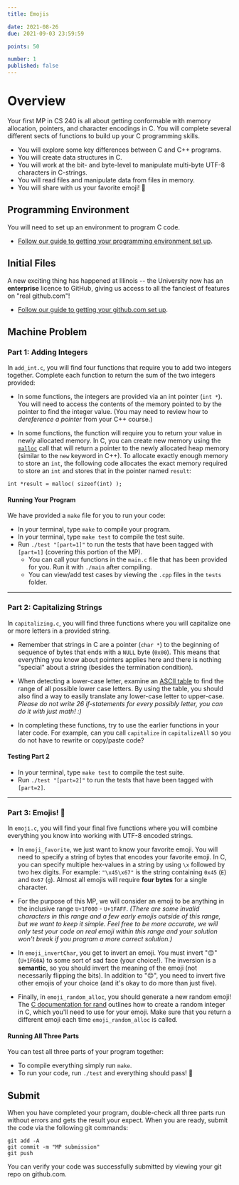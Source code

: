 ```yaml
---
title: Emojis

date: 2021-08-26
due: 2021-09-03 23:59:59

points: 50

number: 1
published: false
---
```


# Overview

Your first MP in CS 240 is all about getting conformable with memory allocation, pointers, and character encodings in C.  You will complete several different sects of functions to build up your C programming skills.

- You will explore some key differences between C and C++ programs.
- You will create data structures in C.
- You will work at the bit- and byte-level to manipulate multi-byte UTF-8 characters in C-strings.
- You will read files and manipulate data from files in memory.
- You will share with us your favorite emoji! 🎉


## Programming Environment

You will need to set up an environment to program C code.

- [Follow our guide to getting your programming environment set up]({{site.baseurl}}/notes/programming-environment/).


## Initial Files

A new exciting thing has happened at Illinois -- the University now has an **enterprise** licence to GitHub, giving us access to all the fanciest of features on "real github.com"!

- [Follow our guide to getting your github.com set up]({{site.baseurl}}/resources/git/).



## Machine Problem

### Part 1: Adding Integers

In `add_int.c`, you will find four functions that require you to add two integers together.  Complete each function to return the sum of the two integers provided:

- In some functions, the integers are provided via an int pointer (`int *`).  You will need to access the contents of the memory pointed to by the pointer to find the integer value.  (You may need to review how to *dereference a pointer* from your C++ course.)

- In some functions, the function will require you to return your value in newly allocated memory.  In C, you can create new memory using the [`malloc`](https://en.cppreference.com/w/c/memory/malloc) call that will return a pointer to the newly allocated heap memory (similar to the `new` keyword in C++).  To allocate exactly enough memory to store an `int`, the following code allocates the exact memory required to store an `int` and stores that in the pointer named `result`:

```
int *result = malloc( sizeof(int) );
```

#### Running Your Program

We have provided a `make` file for you to run your code:

- In your terminal, type `make` to compile your program.
- In your terminal, type `make test` to compile the test suite.
- Run `./test "[part=1]"` to run the tests that have been tagged with `[part=1]` (covering this portion of the MP).
  - You can call your functions in the `main.c` file that has been provided for you.  Run it with `./main` after compiling.
  - You can view/add test cases by viewing the `.cpp` files in the `tests` folder.

<hr>

### Part 2: Capitalizing Strings

In `capitalizing.c`, you will find three functions where you will capitalize one or more letters in a provided string.

- Remember that strings in C are a pointer (`char *`) to the beginning of sequence of bytes that ends with a `NULL` byte (`0x00`).  This means that everything you know about pointers applies here and there is nothing "special" about a string (besides the termination condition).

- When detecting a lower-case letter, examine an [ASCII table](https://www.google.com/search?ei=LV1OX6m5EI63tQaf2b-gDg&q=ascii+table) to find the range of all possible lower case letters.  By using the table, you should also find a way to easily translate any lower-case letter to upper-case.  *Please do not write 26 if-statements for every possibly letter, you can do it with just math! :)*

- In completing these functions, try to use the earlier functions in your later code.  For example, can you call `capitalize` in `capitalizeAll` so you do not have to rewrite or copy/paste code?

#### Testing Part 2

- In your terminal, type `make test` to compile the test suite.
- Run `./test "[part=2]"` to run the tests that have been tagged with `[part=2]`.

<hr>

### Part 3: Emojis! 🎉

In `emoji.c`, you will find your final five functions where you will combine everything you know into working with UTF-8 encoded strings.

- In `emoji_favorite`, we just want to know your favorite emoji.  You will need to specify a string of bytes that encodes your favorite emoji.  In C, you can specify multiple hex-values in a string by using `\x` followed by two hex digits.  For example: `"\x45\x67"` is the string containing `0x45` (`E`) and `0x67` (`g`).  Almost all emojis will require **four bytes** for a single character.

- For the purpose of this MP, we will consider an emoji to be anything in the inclusive range `U+1F000` - `U+1FAFF`.  *(There are some invalid characters in this range and a few early emojis outside of this range, but we want to keep it simple.  Feel free to be more accurate, we will only test your code on real emoji within this range and your solution won't break if you program a more correct solution.)*

- In `emoji_invertChar`, you get to invert an emoji.  You must invert "😊" (`U+1F60A`) to some sort of sad face (your choice!).  The inversion is a **semantic**, so you should invert the meaning of the emoji (not necessarily flipping the bits).  In addition to "😊", you need to invert five other emojis of your choice (and it's okay to do more than just five).

- Finally, in `emoji_random_alloc`, you should generate a new random emoji!  The [C documentation for rand](http://www.cplusplus.com/reference/cstdlib/rand/) outlines how to create a random integer in C, which you'll need to use for your emoji.  Make sure that you return a different emoji each time `emoji_random_alloc` is called.


#### Running All Three Parts

You can test all three parts of your program together:

- To compile everything simply run `make`.
- To run your code, run `./test` and everything should pass! 🎉


## Submit

When you have completed your program, double-check all three parts run without errors and gets the result your expect.  When you are ready, submit the code via the following git commands:

```
git add -A
git commit -m "MP submission"
git push
```

You can verify your code was successfully submitted by viewing your git repo on github.com.
